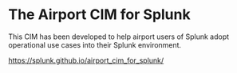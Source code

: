 # The Airport CIM for Splunk

This CIM has been developed to help airport users of Splunk adopt operational use cases into their Splunk environment.

https://splunk.github.io/airport_cim_for_splunk/
